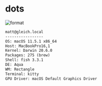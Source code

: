 
# dots

![format](https://github.com/gleich/dots/workflows/format/badge.svg)

```txt
matt@gleich.local 
----------------- 
OS: macOS 11.5.1 x86_64 
Host: MacBookPro16,1 
Kernel: Darwin 20.6.0 
Packages: 275 (brew) 
Shell: fish 3.3.1 
DE: Aqua 
WM: Rectangle 
Terminal: kitty 
GPU Driver: macOS Default Graphics Driver 
```
